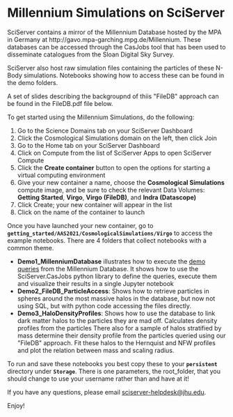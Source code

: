 <h1>Millennium Simulations on SciServer</h1>
SciServer contains a mirror of the Millennium Database hosted by the MPA in Germany at http://gavo.mpa-garching.mpg.de/Millennium.
These databases can be accessed through the CasJobs tool that has been used to disseminate catalogues from
the Sloan Digital Sky Survey.

SciServer also host raw simulation files containing the particles of these N-Body simulations. 
Notebooks showing how to access these can be found in the demo folders.

A set of slides describing the backgroupnd of thiis "FileDB" approach can be found in the FileDB.pdf file below.

To get started using the Millennium Simulations, do the following:

<ol>
    <li>Go to the Science Domains tab on your SciServer Dashboard</li>
    <li>Click the Cosmological Simulations domain on the left, then click Join </li>
    <li>Go to the Home tab on your SciServer Dashboard</li>
    <li>Click on Compute from the list of SciServer Apps to open SciServer Compute</li>
    <li>Click the <strong>Create container</strong> button to open the options for starting a virtual computing environment</li>
    <li>Give your new container a name, choose the <strong>Cosmological Simulations</strong> compute image, and be sure to check the relevant Data Volumes: <strong>Getting Started</strong>, <strong>Virgo</strong>, <strong>Virgo (FileDB)</strong>, and <strong>Indra (Datascope)</strong></li>
    <li>Click Create; your new container will appear in the list</li>
    <li>Click on the name of the container to launch</li>
</ol>

Once you have launched your new container, go to <strong><code>getting_started/AAS2021/CosmologicalSimulations/Virgo</code></strong> to access the example notebooks. There are 4 folders that collect notebooks with a common theme.
<ul>
    <li><strong>Demo1_MillenniumDatabase</strong> illustrates how to execute the <a href="http://gavo.mpa-garching.mpg.de/Millennium/Help/demo/genericqueries" target="_blank">demo queries</a> from the Millennium Database.
        It shows how to use the SciServer.CasJobs python library to define the queries, execute them and visualize their results in a single Jupyter notebook</li>
    <li><strong>Demo2_FileDB_ParticleAccess</strong>: Shows how to retrieve particles in spheres around the most massive halos in the database, but now not using SQL, but with python code accessing the files directly.</li>
    <li><strong>Demo3_HaloDensityProfiles</strong>: Shows how to use the database to link dark matter halos to the particles they are mad off. Calculates density profiles from the particles
There also for a sample of halos stratified by mass determine their density profile from the particles queried using our "FileDB" approach. Fit these halos to the Hernquist and NFW profiles and plot the relation between mass and scaling radius.</li>
</ul>

To run and save these notebooks you best copy these to your <strong><code>persistent</code></strong> directory under <strong><code>Storage</code></strong>. There is one parameters, the root_folder, that you should change to use your username rather than and have at it!


If you have any questions, please email sciserver-helpdesk@jhu.edu.

Enjoy!